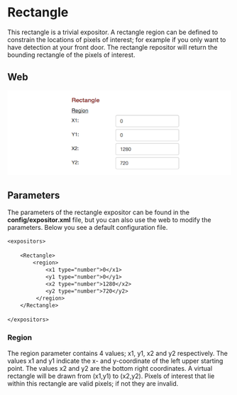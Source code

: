 # Rectangle

This rectangle is a trivial expositor. A rectangle region can be defined to constrain the locations of pixels of interest; for example if you only want to have detection at your front door. The rectangle repositor will return the bounding rectangle of the pixels of interest.

## Web 

![Rectangle expositor](1_rectangle-expositor.png)

## Parameters

The parameters of the rectangle expositor can be found in the **config/expositor.xml** file, but you can also use the web to modify the parameters. Below you see a default configuration file.

	<expositors>
	
		<Rectangle>
		    <region>
			    <x1 type="number">0</x1>
			    <y1 type="number">0</y1>
			    <x2 type="number">1280</x2>
			    <y2 type="number">720</y2>
			 </region>
		</Rectangle>

	</expositors>


### Region

The region parameter contains 4 values; x1, y1, x2 and y2 respectively. The values x1 and y1 indicate the x- and y-coordinate of the left upper starting point. The values x2 and y2 are the bottom right coordinates. A virtual rectangle will be drawn from (x1,y1) to (x2,y2). Pixels of interest that lie within this rectangle are valid pixels; if not they are invalid.